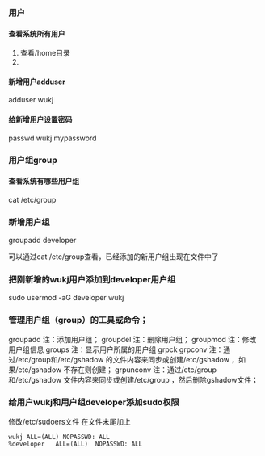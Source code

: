 ### 用户
#### 查看系统所有用户
1. 查看/home目录
2. 

#### 新增用户adduser
adduser wukj

#### 给新增用户设置密码
passwd wukj mypassword

#### 
### 用户组group
#### 查看系统有哪些用户组
cat /etc/group

### 新增用户组
groupadd developer

可以通过cat /etc/group查看，已经添加的新用户组出现在文件中了

### 把刚新增的wukj用户添加到developer用户组
sudo usermod -aG developer wukj

### 管理用户组（group）的工具或命令；

groupadd  注：添加用户组；
groupdel         注：删除用户组；
groupmod        注：修改用户组信息
groups     注：显示用户所属的用户组
grpck
grpconv   注：通过/etc/group和/etc/gshadow 的文件内容来同步或创建/etc/gshadow ，如果/etc/gshadow 不存在则创建；
grpunconv   注：通过/etc/group 和/etc/gshadow 文件内容来同步或创建/etc/group ，然后删除gshadow文件；

### 给用户wukj和用户组developer添加sudo权限
修改/etc/sudoers文件
在文件末尾加上
```
wukj ALL=(ALL) NOPASSWD: ALL
%developer   ALL=(ALL)  NOPASSWD: ALL
```
